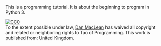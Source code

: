 This is a programming tutorial. It is about the beginning to program in Python 3.

<p xmlns:dct="http://purl.org/dc/terms/" xmlns:vcard="http://www.w3.org/2001/vcard-rdf/3.0#">
  <a rel="license"
     href="http://creativecommons.org/publicdomain/zero/1.0/">
    <img src="http://i.creativecommons.org/p/zero/1.0/88x31.png" style="border-style: none;" alt="CC0" />
  </a>
  <br />
  To the extent possible under law,
  <a rel="dct:publisher"
     href="https://github.com/danmaclean/tao_of_programming">
    <span property="dct:title">Dan MacLean</span></a>
  has waived all copyright and related or neighboring rights to
  <span property="dct:title">Tao of Programming</span>.
This work is published from:
<span property="vcard:Country" datatype="dct:ISO3166"
      content="GB" about="https://github.com/danmaclean/tao_of_programming">
  United Kingdom</span>.
</p>